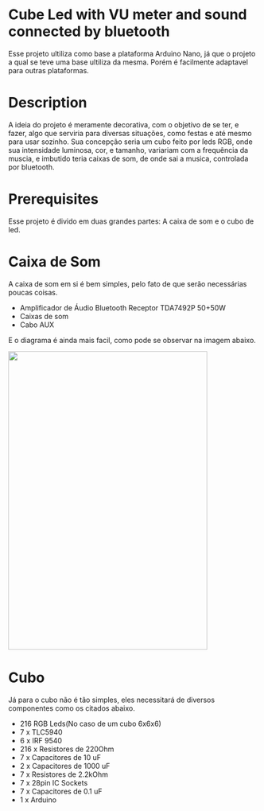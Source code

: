 # Cube Led with VU meter and sound connected by bluetooth

 Esse projeto ultiliza como base a plataforma Arduino Nano, já que o projeto a qual se teve uma base ultiliza da mesma. Porém é facilmente adaptavel para outras plataformas.

# Description 

A ideia do projeto é meramente decorativa, com o objetivo de se ter, e fazer, algo que serviria para diversas situações, como festas e até mesmo para usar sozinho. Sua concepção seria um cubo feito por leds RGB, onde sua intensidade luminosa, cor, e tamanho, variariam com a frequência da muscia, e imbutido teria caixas de som, de onde sai a musica, controlada por bluetooth.

# Prerequisites 

Esse projeto é divido em duas grandes partes: A caixa de som e o cubo de led.

# Caixa de Som

A caixa de som em si é bem simples, pelo fato de que serão necessárias poucas coisas.
<ul>
<li>Amplificador de &Aacute;udio Bluetooth Receptor TDA7492P 50+50W</li>
<li>Caixas de som</li>
<li>Cabo AUX</li>
</ul>
E o diagrama é ainda mais facil, como pode se observar na imagem abaixo.

<p><img src="https://github.com/LilianSSanson/Cube-Led-Com-VU-Meter-Via-Bluethooth/blob/master/Amplificador%20de%20%C3%81udio%20Bluetooth.jpg" width="400" height="600" /></p>

# Cubo 

<p>J&aacute; para o cubo n&atilde;o &eacute; t&atilde;o simples, eles necessitar&aacute; de diversos componentes como os citados abaixo.</p>
<ul>
<li>216 RGB Leds(No caso de um cubo 6x6x6)</li>
<li>7 x TLC5940</li>
<li>6 x IRF 9540</li>
<li>216 x Resistores de 220Ohm</li>
<li>7 x Capacitores de 10 uF</li>
<li>2 x Capacitores de 1000 uF</li>
<li>7 x Resistores de 2.2kOhm</li>
<li>7 x 28pin IC Sockets</li>
<li>7 x Capacitores de 0.1 uF&nbsp;</li>
<li>1 x Arduino</li>
</ul>

